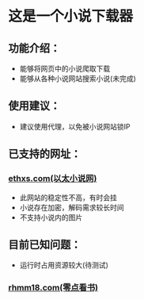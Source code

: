 # 这是一个小说下载器

## 功能介绍：

- 能够将网页中的小说爬取下载
- 能够从各种小说网站搜索小说(未完成)

## 使用建议：
- 建议使用代理，以免被小说网站锁IP

## 已支持的网址：

### [ethxs.com(以太小说网)](http://ethxs.com)

- 此网站的稳定性不高，有时会挂
- 小说存在加密，解码需求较长时间
- 不支持小说内的图片

## 目前已知问题：

- 运行时占用资源较大(待测试)
<!-- - 不能边下载边解码 -->
<!-- - 单线程下载速度慢 -->
<!-- - 没有对下载失败的处理 -->
<!-- - 不能接着小说进度继续下载 -->

### [rhmm18.com(零点看书)](http://rhmm18.com)

